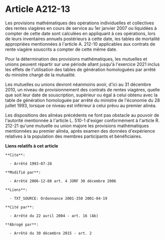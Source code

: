 # Article A212-13

Les provisions mathématiques des opérations individuelles et collectives des rentes viagères en cours de service au 1er
janvier 2007 ou liquidées à compter de cette date sont calculées en appliquant à ces opérations, lors de leurs inventaires
annuels postérieurs à cette date, les tables de mortalité appropriées mentionnées à l'article A. 212-10 applicables aux
contrats de rente viagère souscrits a compter de cette même date.

Pour la détermination des provisions mathématiques, les mutuelles et unions peuvent répartir sur une période allant jusqu'à
l'exercice 2021 inclus les effets de l'utilisation des tables de génération homologuées par arrêté du ministre chargé de la
mutualité.

Les mutuelles ou unions devront néanmoins avoir, d'ici au 31 décembre 2010, un niveau de provisionnement des contrats de
rentes viagères, quelle que soit leur date de souscription, supérieur ou égal à celui obtenu avec la table de génération
homologuée par arrêté du ministre de l'économie du 28 juillet 1993, lorsque ce niveau est inférieur à celui prévu au premier
alinéa.

Les dispositions des alinéas précédents ne font pas obstacle au pouvoir de l'autorité mentionnée à l'article L. 510-1
d'exiger conformément à l'article R. 212-21 qu'une mutuelle ou union majore les provisions mathématiques mentionnées au
premier alinéa, après examen des données d'expérience relatives à la population des membres participants et bénéficiaires.

**Liens relatifs à cet article**

	**Cite**:

	  - Arrêté 1993-07-28

	**Modifié par**:

	  - Arrêté 2006-12-08 art. 4 JORF 30 décembre 2006

	**Liens**:

	  - TXT_SOURCE: Ordonnance 2001-350 2001-04-19

	**Cité par**:

	  - Arrêté du 22 avril 2004 - art. 16 (Ab)

	**Abrogé par**:

	  - Arrêté du 30 décembre 2015 - art. 2
